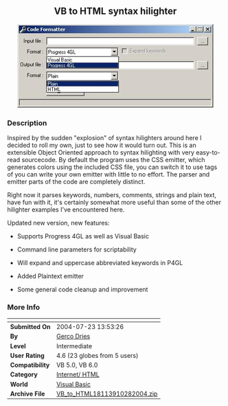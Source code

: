 ﻿<div align="center">

## VB to HTML syntax hilighter

<img src="PIC200410281136562143.JPG">
</div>

### Description

Inspired by the sudden "explosion" of syntax hilighters around here I decided to roll my own, just to see how it would turn out. This is an extensible Object Oriented approach to syntax hilighting with very easy-to-read sourcecode. By default the program uses the CSS emitter, which generates colors using the included CSS file, you can switch it to use <font> tags of you can write your own emitter with little to no effort. The parser and emitter parts of the code are completely distinct.

Right now it parses keywords, numbers, comments, strings and plain text, have fun with it, it's certainly somewhat more useful than some of the other hilighter examples I've encountered here.

Updated new version, new features:

- Supports Progress 4GL as well as Visual Basic

- Command line parameters for scriptability

- Will expand and uppercase abbreviated keywords in P4GL

- Added Plaintext emitter

- Some general code cleanup and improvement
 
### More Info
 


<span>             |<span>
---                |---
**Submitted On**   |2004-07-23 13:53:26
**By**             |[Gerco Dries](https://github.com/Planet-Source-Code/PSCIndex/blob/master/ByAuthor/gerco-dries.md)
**Level**          |Intermediate
**User Rating**    |4.6 (23 globes from 5 users)
**Compatibility**  |VB 5\.0, VB 6\.0
**Category**       |[Internet/ HTML](https://github.com/Planet-Source-Code/PSCIndex/blob/master/ByCategory/internet-html__1-34.md)
**World**          |[Visual Basic](https://github.com/Planet-Source-Code/PSCIndex/blob/master/ByWorld/visual-basic.md)
**Archive File**   |[VB\_to\_HTML18113910282004\.zip](https://github.com/Planet-Source-Code/gerco-dries-vb-to-html-syntax-hilighter__1-39850/archive/master.zip)









